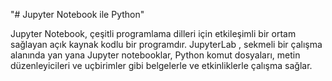 "# Jupyter Notebook ile Python" 

Jupyter Notebook, çeşitli programlama dilleri için etkileşimli bir ortam sağlayan açık kaynak kodlu bir programdır. JupyterLab , sekmeli bir çalışma alanında yan yana Jupyter notebooklar, Python komut dosyaları, metin düzenleyicileri ve uçbirimler gibi belgelerle ve etkinliklerle çalışma sağlar.

